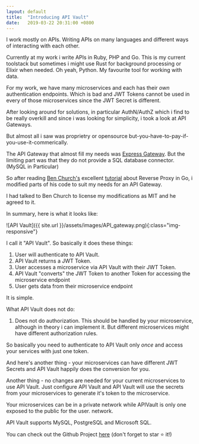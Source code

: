 ```yaml
---
layout: default
title:  "Introducing API Vault"
date:   2019-03-22 20:31:00 +0800
---
```


I work mostly on APIs. Writing APIs on many languages and different ways of interacting with each other.

Currently at my work i write APIs in Ruby, PHP and Go. This is my current toolstack but sometimes i might use
Rust for background processing or Elixir when needed. Oh yeah, Python. My favourite tool for working with data.

For my work, we have many microservices and each has their *own* authentication endpoints. Which is bad and JWT Tokens
cannot be used in every of those microservices since the JWT Secret is different.

After looking around for solutions, in particular AuthN/AuthZ which i find to be really overkill and since i was looking
for simplicity, i took a look at API Gateways.

But almost all i saw was proprietry or opensource but-you-have-to-pay-if-you-use-it-commerically.

The API Gateway that almost fill my needs was [Express Gateway](https://www.express-gateway.io/). But the limiting part
was that they do not provide a SQL database connector. (MySQL in Particular)

So after reading [Ben Church's](https://github.com/bechurch) excellent [tutorial](https://hackernoon.com/writing-a-reverse-proxy-in-just-one-line-with-go-c1edfa78c84b) about Reverse Proxy in Go,
i modified parts of his code to suit my needs for an API Gateway.

I had talked to Ben Church to license my modifications as MIT and he agreed to it.

In summary, here is what it looks like:

![API Vault]({{ site.url }}/assets/images/API_gateway.png){:class="img-responsive"}

I call it "API Vault". So basically it does these things:

1. User will authenticate to API Vault.
2. API Vault returns a JWT Token.
3. User accesses a microservice via API Vault with their JWT Token.
4. API Vault "converts" the JWT Token to another Token for accessing the microservice endpoint
5. User gets data from their microservice endpoint

It is simple. 

What API Vault does not do:
1. Does not do authorization. This should be handled by your microservice, although
  in theory i can implement it. But different microservices might have different authorization rules.

So basically you need to authenticate to API Vault only *once* and access your services with just one token.

And here's another thing - your microservices can have different JWT Secrets and API Vault happily does the conversion for you.

Another thing - no changes are needed for your current microservices to use API Vault. Just configure API Vault
and API Vault will use the secrets from your microservices to generate it's token to the microservice.

Your microservices can be in a private network while APIVault is only one exposed to the public for the user.
network.


API Vault supports MySQL, PostgreSQL and Microsoft SQL.

You can check out the Github Project [here](https://github.com/muhammadn/APIVault) (don't forget to star ⭐️ it!)
